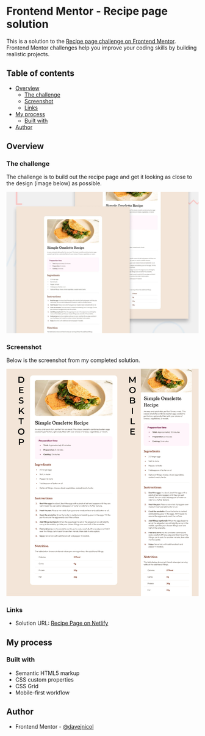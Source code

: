 # Frontend Mentor - Recipe page solution

This is a solution to the [Recipe page challenge on Frontend Mentor](https://www.frontendmentor.io/challenges/recipe-page-KiTsR8QQKm/). Frontend Mentor challenges help you improve your coding skills by building realistic projects.

## Table of contents

-   [Overview](#overview)
    -   [The challenge](#the-challenge)
    -   [Screenshot](#screenshot)
    -   [Links](#links)
-   [My process](#my-process)
    -   [Built with](#built-with)
-   [Author](#author)

## Overview

### The challenge

The challenge is to build out the recipe page and get it looking as close to the design (image below) as possible.

![Design preview for the Recipe page coding challenge](./design/desktop-preview.jpg)

### Screenshot

Below is the screenshot from my completed solution.

![](./design/screenshot.jpg)

### Links

-   Solution URL: [Recipe Page on Netlify](https://tourmaline-nougat-f80656.netlify.app/)

## My process

### Built with

-   Semantic HTML5 markup
-   CSS custom properties
-   CSS Grid
-   Mobile-first workflow

## Author

-   Frontend Mentor - [@davejnicol](https://www.frontendmentor.io/profile/davejnicol)
